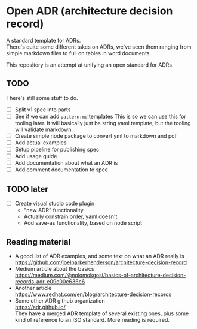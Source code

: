 # Open ADR (architecture decision record)

A standard template for ADRs.  
There's quite some different takes on ADRs, we've seen them ranging from simple markdown files to full on tables in word documents.  

This repository is an attempt at unifying an open standard for ADRs.

## TODO

There's still some stuff to do.

- [ ] Split v1 spec into parts
- [ ] See if we can add `pattern:md` templates
  This is so we can use this for tooling later.
  It will basically just be string yaml template, but the tooling will validate markdown.
- [ ] Create simple node package to convert yml to markdown and pdf
- [ ] Add actual examples
- [ ] Setup pipeline for publishing spec
- [ ] Add usage guide
- [ ] Add documentation about what an ADR is
- [ ] Add comment documentation to spec

## TODO later

- [ ] Create visual studio code plugin
  - "new ADR" functionality
  - Actually constrain order, yaml doesn't
  - Add save-as functionality, based on node script

## Reading material

- A good list of ADR examples, and some text on what an ADR really is  
  <https://github.com/joelparkerhenderson/architecture-decision-record>
- Medium article about the basics  
  <https://medium.com/@nolomokgosi/basics-of-architecture-decision-records-adr-e09e00c636c6>
- Another article  
  <https://www.redhat.com/en/blog/architecture-decision-records>
- Some other ADR github organization  
  <https://adr.github.io/>  
  They have a merged ADR template of several existing ones, plus some kind of reference to an ISO standard. More reading is required.  
  